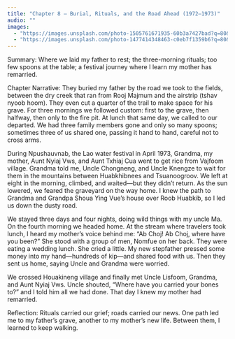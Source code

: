 ```yaml
---
title: "Chapter 8 — Burial, Rituals, and the Road Ahead (1972–1973)"
audio: ""
images:
  - "https://images.unsplash.com/photo-1505761671935-60b3a7427bad?q=80&w=1600&auto=format&fit=crop"
  - "https://images.unsplash.com/photo-1477414348463-c0eb7f1359b6?q=80&w=1600&auto=format&fit=crop"
---
```


Summary: Where we laid my father to rest; the three-morning rituals; too few spoons at the table; a festival journey where I learn my mother has remarried.

Chapter Narrative: They buried my father by the road we took to the fields, between the dry creek that ran from Rooj Majmum and the airstrip (tshav nyoob hoom). They even cut a quarter of the trail to make space for his grave. For three mornings we followed custom: first to the grave, then halfway, then only to the fire pit. At lunch that same day, we called to our departed. We had three family members gone and only so many spoons; sometimes three of us shared one, passing it hand to hand, careful not to cross arms.

During Npushauvnab, the Lao water festival in April 1973, Grandma, my mother, Aunt Nyiaj Vws, and Aunt Txhiaj Cua went to get rice from Vajfoom village. Grandma told me, Uncle Chongneng, and Uncle Knengze to wait for them in the mountains between Huabkhibnees and Tsuanoogroov. We left at eight in the morning, climbed, and waited—but they didn’t return. As the sun lowered, we feared the graveyard on the way home. I knew the path to Grandma and Grandpa Shoua Ying Vue’s house over Roob Huabkib, so I led us down the dusty road.

We stayed three days and four nights, doing wild things with my uncle Ma. On the fourth morning we headed home. At the stream where travelers took lunch, I heard my mother’s voice behind me: “Ab Choj! Ab Choj, where have you been?” She stood with a group of men, Nomfue on her back. They were eating a wedding lunch. She cried a little. My new stepfather pressed some money into my hand—hundreds of kip—and shared food with us. Then they sent us home, saying Uncle and Grandma were worried.

We crossed Houakineng village and finally met Uncle Lisfoom, Grandma, and Aunt Nyiaj Vws. Uncle shouted, “Where have you carried your bones to?” and I told him all we had done. That day I knew my mother had remarried.

Reflection:
Rituals carried our grief; roads carried our news. One path led me to my father’s grave, another to my mother’s new life. Between them, I learned to keep walking.